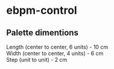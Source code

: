 # ebpm-control

## Palette dimentions

Length (center to center, 6 units) - 10 cm \
Width (center to center, 4 units) - 6 cm \
Step (unit to unit) - 2 cm
